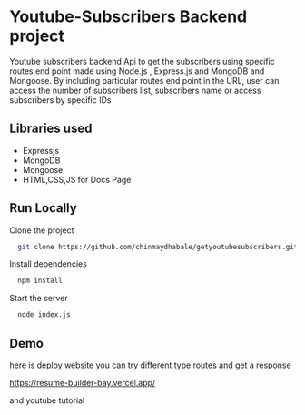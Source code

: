 
# Youtube-Subscribers Backend project

Youtube subscribers backend Api to get the subscribers using specific routes end point made using Node.js , Express.js and MongoDB and Mongoose. By including particular routes end point in the URL, user can access the number of subscribers list, subscribers name or access subscribers by specific IDs





## Libraries used

- Expressjs
- MongoDB
- Mongoose
- HTML,CSS,JS for Docs Page


## Run Locally

Clone the project

```bash
  git clone https://github.com/chinmaydhabale/getyoutubesubscribers.git
```

Install dependencies

```bash
  npm install
```

Start the server

```bash
  node index.js
```


## Demo

here is deploy website you can try different type routes and get a response

https://resume-builder-bay.vercel.app/

and youtube tutorial




